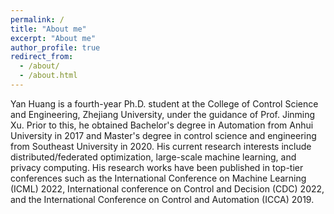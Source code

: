 ```yaml
---
permalink: /
title: "About me"
excerpt: "About me"
author_profile: true
redirect_from: 
  - /about/
  - /about.html
---
```


Yan Huang is a fourth-year Ph.D. student at the College of Control Science and Engineering, Zhejiang University, under the guidance of Prof. Jinming Xu. Prior to this, he obtained  Bachelor's degree in Automation from Anhui University in 2017 and Master's degree in control science and engineering from Southeast University in 2020. His current research interests include distributed/federated optimization, large-scale machine learning, and privacy computing. His research works have been published in top-tier conferences such as the International Conference on Machine Learning (ICML) 2022, International conference on Control and Decision (CDC) 2022, and the International Conference on Control and Automation (ICCA) 2019.




